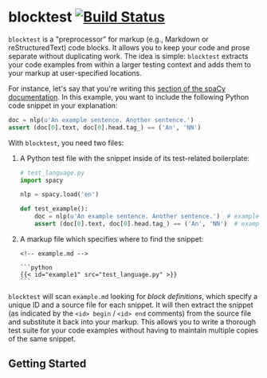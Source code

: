 # blocktest [![Build Status](https://travis-ci.org/jdkato/blocktest.svg?branch=master)](https://travis-ci.org/jdkato/blocktest)

`blocktest` is a "preprocessor" for markup (e.g., Markdown or reStructuredText) code blocks. It allows you to keep your code and prose separate without duplicating work. The idea is simple: `blocktest` extracts your code examples from within a larger testing context and adds them to your markup at user-specified locations.

For instance, let's say that you're writing this [section of the spaCy documentation](https://spacy.io/api/language#call). In this example, you want to include the following Python code snippet in your explanation:

```python
doc = nlp(u'An example sentence. Another sentence.')
assert (doc[0].text, doc[0].head.tag_) == ('An', 'NN')
```

With `blocktest`, you need two files:

1. A Python test file with the snippet inside of its test-related boilerplate:

    ```python
    # test_language.py
    import spacy

    nlp = spacy.load('en')

    def test_example():
        doc = nlp(u'An example sentence. Another sentence.')  # example1 begin
        assert (doc[0].text, doc[0].head.tag_) == ('An', 'NN')  # example1 end
     ```
 2. A markup file which specifies where to find the snippet:
 
     ````
     <!-- example.md -->

     ```python
     {{< id="example1" src="test_language.py" >}}
     ```
     ````
     
  `blocktest` will scan `example.md` looking for *block definitions*, which specify a unique ID and a source file for each snippet. It will then extract the snippet (as indicated by the `<id> begin` / `<id> end` comments) from the source file and substitute it back into your markup. This allows you to write a thorough test suite for your code examples without having to maintain multiple copies of the same snippet.

## Getting Started

